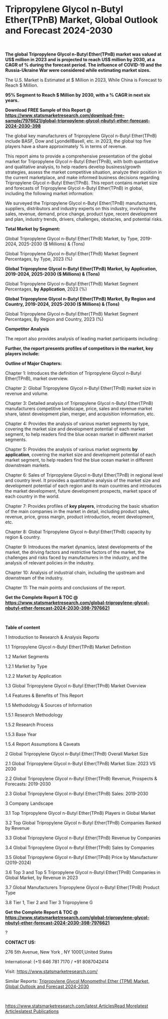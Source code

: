 <h1>Tripropylene Glycol n-Butyl Ether(TPnB) Market, Global Outlook and Forecast 2024-2030</h1><br/><p><strong>The global Tripropylene Glycol n-Butyl Ether(TPnB) market was valued at US$ million in 2023 and is projected to reach US$ million by 2030, at a <strong>CAGR</strong> of % during the forecast period. The influence of COVID-19 and the Russia-Ukraine War were considered while estimating market sizes.</strong></p>
 
 
 
 <p>The U.S. Market is Estimated at $ Million in 2023, While China is Forecast to Reach $ Million.</p>
 
 
 
 <p><strong>95% Segment to Reach $ Million by 2030, with a % <strong>CAGR</strong> in next six years.</strong></p>
 
 
 
 <p><strong>Download FREE Sample of this Report @ <a href="https://www.statsmarketresearch.com/download-free-sample/7976621/global-tripropylene-glycol-nbutyl-ether-forecast-2024-2030-398">https://www.statsmarketresearch.com/download-free-sample/7976621/global-tripropylene-glycol-nbutyl-ether-forecast-2024-2030-398</a></strong></p>
 
 
 
 <p>The global key manufacturers of Tripropylene Glycol n-Butyl Ether(TPnB) include BASF, Dow and LyondellBasell, etc. in 2023, the global top five players have a share approximately % in terms of revenue.</p>
 
 
 
 <p>This report aims to provide a comprehensive presentation of the global market for Tripropylene Glycol n-Butyl Ether(TPnB), with both quantitative and qualitative analysis, to help readers develop business/growth strategies, assess the market competitive situation, analyze their position in the current marketplace, and make informed business decisions regarding Tripropylene Glycol n-Butyl Ether(TPnB). This report contains market size and forecasts of Tripropylene Glycol n-Butyl Ether(TPnB) in global, including the following market information:</p>
 
 
 
 <p>We surveyed the Tripropylene Glycol n-Butyl Ether(TPnB) manufacturers, suppliers, distributors and industry experts on this industry, involving the sales, revenue, demand, price change, product type, recent development and plan, industry trends, drivers, challenges, obstacles, and potential risks.</p>
 
 
 
 <p><strong>Total Market by Segment:</strong></p>
 
 
 
 <p>Global Tripropylene Glycol n-Butyl Ether(TPnB) Market, by Type, 2019-2024, 2025-2030 ($ Millions) & (Tons)</p>
 
 
 
 <p>Global Tripropylene Glycol n-Butyl Ether(TPnB) Market Segment Percentages, by Type, 2023 (%)</p>
 
 
 
 <p><strong>Global Tripropylene Glycol n-Butyl Ether(TPnB) Market, <strong>by Application</strong>, 2019-2024, 2025-2030 ($ Millions) & (Tons)</strong></p>
 
 
 
 <p>Global Tripropylene Glycol n-Butyl Ether(TPnB) Market Segment Percentages, <strong>by Application</strong>, 2023 (%)</p>
 
 
 
 <p><strong>Global Tripropylene Glycol n-Butyl Ether(TPnB) Market, By Region and Country, 2019-2024, 2025-2030 ($ Millions) & (Tons)</strong></p>
 
 
 
 <p>Global Tripropylene Glycol n-Butyl Ether(TPnB) Market Segment Percentages, By Region and Country, 2023 (%)</p>
 
 
 
 <p><strong>Competitor Analysis</strong></p>
 
 
 
 <p>The report also provides analysis of leading market participants including:</p>
 
 
 
 <p><strong>Further, the report presents profiles of competitors in the market, <strong>key players</strong> include:</strong></p>
 
 
 
 <p><strong>Outline of Major Chapters:</strong></p>
 
 
 
 <p>Chapter 1: Introduces the definition of Tripropylene Glycol n-Butyl Ether(TPnB), market overview.</p>
 
 
 
 <p>Chapter 2: Global Tripropylene Glycol n-Butyl Ether(TPnB) market size in revenue and volume.</p>
 
 
 
 <p>Chapter 3: Detailed analysis of Tripropylene Glycol n-Butyl Ether(TPnB) manufacturers competitive landscape, price, sales and revenue market share, latest development plan, merger, and acquisition information, etc.</p>
 
 
 
 <p>Chapter 4: Provides the analysis of various market segments by type, covering the market size and development potential of each market segment, to help readers find the blue ocean market in different market segments.</p>
 
 
 
 <p>Chapter 5: Provides the analysis of various market segments <strong>by application</strong>, covering the market size and development potential of each market segment, to help readers find the blue ocean market in different downstream markets.</p>
 
 
 
 <p>Chapter 6: Sales of Tripropylene Glycol n-Butyl Ether(TPnB) in regional level and country level. It provides a quantitative analysis of the market size and development potential of each region and its main countries and introduces the market development, future development prospects, market space of each country in the world.</p>
 
 
 
 <p>Chapter 7: Provides profiles of <strong>key players</strong>, introducing the basic situation of the main companies in the market in detail, including product sales, revenue, price, gross margin, product introduction, recent development, etc.</p>
 
 
 
 <p>Chapter 8: Global Tripropylene Glycol n-Butyl Ether(TPnB) capacity by region & country.</p>
 
 
 
 <p>Chapter 9: Introduces the market dynamics, latest developments of the market, the driving factors and restrictive factors of the market, the challenges and risks faced by manufacturers in the industry, and the analysis of relevant policies in the industry.</p>
 
 
 
 <p>Chapter 10: Analysis of industrial chain, including the upstream and downstream of the industry.</p>
 
 
 
 <p>Chapter 11: The main points and conclusions of the report.</p>
 
 
 
 <div><b>Get the Complete Report & TOC @ <a href="https://www.statsmarketresearch.com/global-tripropylene-glycol-nbutyl-ether-forecast-2024-2030-398-7976621">https://www.statsmarketresearch.com/global-tripropylene-glycol-nbutyl-ether-forecast-2024-2030-398-7976621</a></b></div>
 
 
 
 <p><br />
 
 <b>Table of content</b></p>
 
 
 
 <p>1 Introduction to Research & Analysis Reports<br />
 
 1.1 Tripropylene Glycol n-Butyl Ether(TPnB) Market Definition<br />
 
 1.2 Market Segments<br />
 
 1.2.1 Market by Type<br />
 
 1.2.2 Market by Application<br />
 
 1.3 Global Tripropylene Glycol n-Butyl Ether(TPnB) Market Overview<br />
 
 1.4 Features & Benefits of This Report<br />
 
 1.5 Methodology & Sources of Information<br />
 
 1.5.1 Research Methodology<br />
 
 1.5.2 Research Process<br />
 
 1.5.3 Base Year<br />
 
 1.5.4 Report Assumptions & Caveats<br />
 
 2 Global Tripropylene Glycol n-Butyl Ether(TPnB) Overall Market Size<br />
 
 2.1 Global Tripropylene Glycol n-Butyl Ether(TPnB) Market Size: 2023 VS 2030<br />
 
 2.2 Global Tripropylene Glycol n-Butyl Ether(TPnB) Revenue, Prospects & Forecasts: 2019-2030<br />
 
 2.3 Global Tripropylene Glycol n-Butyl Ether(TPnB) Sales: 2019-2030<br />
 
 3 Company Landscape<br />
 
 3.1 Top Tripropylene Glycol n-Butyl Ether(TPnB) Players in Global Market<br />
 
 3.2 Top Global Tripropylene Glycol n-Butyl Ether(TPnB) Companies Ranked by Revenue<br />
 
 3.3 Global Tripropylene Glycol n-Butyl Ether(TPnB) Revenue by Companies<br />
 
 3.4 Global Tripropylene Glycol n-Butyl Ether(TPnB) Sales by Companies<br />
 
 3.5 Global Tripropylene Glycol n-Butyl Ether(TPnB) Price by Manufacturer (2019-2024)<br />
 
 3.6 Top 3 and Top 5 Tripropylene Glycol n-Butyl Ether(TPnB) Companies in Global Market, by Revenue in 2023<br />
 
 3.7 Global Manufacturers Tripropylene Glycol n-Butyl Ether(TPnB) Product Type<br />
 
 3.8 Tier 1, Tier 2 and Tier 3 Tripropylene G</p>
 
 
 
 <div><b>Get the Complete Report & TOC @ <a href="https://www.statsmarketresearch.com/global-tripropylene-glycol-nbutyl-ether-forecast-2024-2030-398-7976621">https://www.statsmarketresearch.com/global-tripropylene-glycol-nbutyl-ether-forecast-2024-2030-398-7976621</a></b></div>
 
 
 
 <p>? </p>
 
 
 
 <p><b>CONTACT US:</b><br />
 
 276 5th Avenue, New York , NY 10001,United States<br />
 
 International: (+1) 646 781 7170 / +91 8087042414<br />
 
 Visit: <a href="https://www.statsmarketresearch.com/">https://www.statsmarketresearch.com/</a><br />
 
 Similar Reports: <a href="https://www.statsmarketresearch.com/global-tripropylene-glycol-nbutyl-ether-forecast-2024-2030-398-7976621">Tripropylene Glycol Monomethyl Ether (TPM) Market, Global Outlook and Forecast 2024-2030</a><br />
 
 <br />
 
 <a href="https://gyeongbokgung.com">https://www.statsmarketresearch.com/</a><a href="https://hallyeomaritime.com">latest Articles</a><a href="https://jingwansa.com">Read More</a><a href="https://nguoiviet.jp/">latest Articles</a><a href="https://www.intelmarketresearch.com/">latest Publications</a></p>